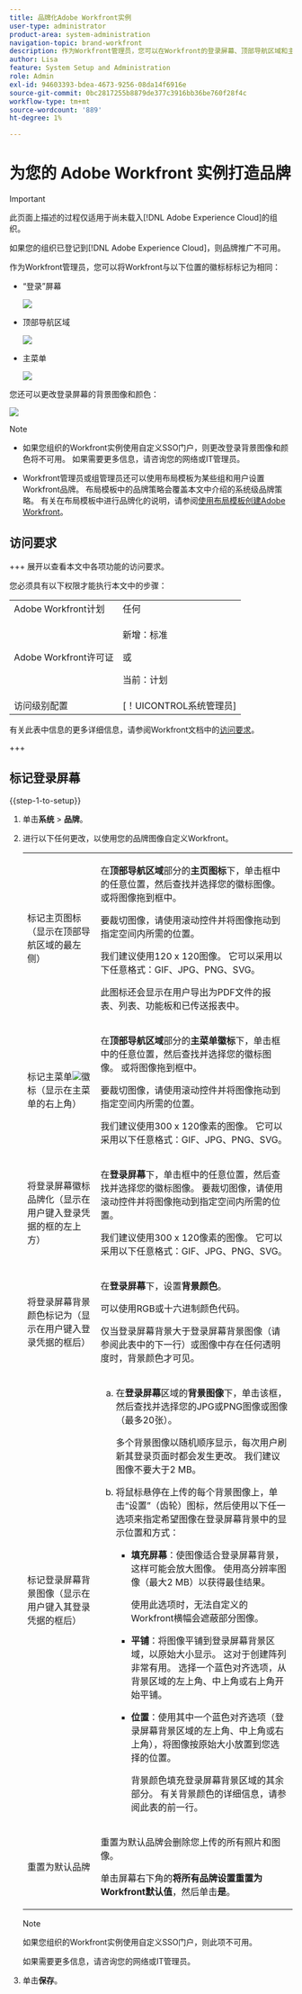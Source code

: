```yaml
---
title: 品牌化Adobe Workfront实例
user-type: administrator
product-area: system-administration
navigation-topic: brand-workfront
description: 作为Workfront管理员，您可以在Workfront的登录屏幕、顶部导航区域和主菜单中使用徽标进行标记。 您还可以更改登录屏幕的背景图像和颜色。
author: Lisa
feature: System Setup and Administration
role: Admin
exl-id: 94603393-bdea-4673-9256-08da14f6916e
source-git-commit: 0bc2817255b8879de377c3916bb36be760f28f4c
workflow-type: tm+mt
source-wordcount: '889'
ht-degree: 1%

---
```


# 为您的 Adobe Workfront 实例打造品牌

<!--
**DON'T DELETE, DRAFT OR HIDE THIS ARTICLE. IT IS LINKED TO THE PRODUCT, THROUGH THE CONTEXT SENSITIVE HELP LINKS. **
-->

>[!IMPORTANT]
>
>此页面上描述的过程仅适用于尚未载入[!DNL Adobe Experience Cloud]的组织。
>
> 如果您的组织已登记到[!DNL Adobe Experience Cloud]，则品牌推广不可用。

作为Workfront管理员，您可以将Workfront与以下位置的徽标标标记为相同：

* “登录”屏幕

  ![](assets/brand-login-screen-nwe-adobe.jpg)

* 顶部导航区域

  ![](assets/brand-top-nav-area-nwe-adobe.jpg)

* 主菜单

  ![](assets/brand-main-menu-adobe.jpg)

您还可以更改登录屏幕的背景图像和颜色：

![](assets/wf_banner_on_login_screen-adobe.png)

>[!NOTE]
>
>* 如果您组织的Workfront实例使用自定义SSO门户，则更改登录背景图像和颜色将不可用。 如果需要更多信息，请咨询您的网络或IT管理员。
><!--
>or is enabled with Adobe IMS  >
>  >
>-->
>
>* Workfront管理员或组管理员还可以使用布局模板为某些组和用户设置Workfront品牌。 布局模板中的品牌策略会覆盖本文中介绍的系统级品牌策略。 有关在布局模板中进行品牌化的说明，请参阅[使用布局模板创建Adobe Workfront](../../../administration-and-setup/customize-workfront/use-layout-templates/brand-wf-using-a-layout-template.md)。

## 访问要求

+++ 展开以查看本文中各项功能的访问要求。

您必须具有以下权限才能执行本文中的步骤：

<table style="table-layout:auto"> 
 <col> 
 <col> 
 <tbody> 
  <tr> 
   <td role="rowheader">Adobe Workfront计划</td> 
   <td>任何</td> 
  </tr> 
  <tr> 
  <tr> 
   <td role="rowheader">Adobe Workfront许可证</td> 
   <td><p>新增：标准</p>
       <p>或</p>
       <p>当前：计划</p></td>
  </tr> 
  </tr> 
  <tr> 
   <td role="rowheader">访问级别配置</td> 
   <td>[！UICONTROL系统管理员]</td>
  </tr> 
 </tbody> 
</table>

有关此表中信息的更多详细信息，请参阅Workfront文档中的[访问要求](/help/quicksilver/administration-and-setup/add-users/access-levels-and-object-permissions/access-level-requirements-in-documentation.md)。

+++

## 标记登录屏幕

{{step-1-to-setup}}

1. 单击&#x200B;**系统** > **品牌**。

1. 进行以下任何更改，以使用您的品牌图像自定义Workfront。

   <table style="table-layout:auto"> 
    <col> 
    <col> 
    <tbody> 
     <tr> 
      <td role="rowheader"> <p>标记主页图标<span style="font-weight: normal;">（显示在顶部导航区域的最左侧）</span></p> </td> 
      <td> <p>在<strong>顶部导航区域</strong>部分的<strong>主页图标</strong>下，单击框中的任意位置，然后查找并选择您的徽标图像。 或将图像拖到框中。</p> <p>要裁切图像，请使用滚动控件并将图像拖动到指定空间内所需的位置。</p> <p>我们建议使用120 x 120图像。 它可以采用以下任意格式：GIF、JPG、PNG、SVG。</p> <p>此图标还会显示在用户导出为PDF文件的报表、列表、功能板和已传送报表中。</p> </td> 
     </tr> 
     <tr> 
      <td role="rowheader"> <p>标记主菜单<img src="assets/main-menu-icon.png">徽标<span style="font-weight: normal;">（显示在主菜单的右上角）</span></p> </td> 
      <td> <p>在<strong>顶部导航区域</strong>部分的<strong>主菜单徽标</strong>下，单击框中的任意位置，然后查找并选择您的徽标图像。 或将图像拖到框中。</p> <p>要裁切图像，请使用滚动控件并将图像拖动到指定空间内所需的位置。</p> <p>我们建议使用300 x 120像素的图像。 它可以采用以下任意格式：GIF、JPG、PNG、SVG。</p> </td> 
     </tr> 
     <tr> 
      <td role="rowheader">将登录屏幕徽标<span style="font-weight: normal;">品牌化（显示在用户键入登录凭据的框的左上方）</span></td> 
      <td> <p>在<strong>登录屏幕</strong>下，单击框中的任意位置，然后查找并选择您的徽标图像。 要裁切图像，请使用滚动控件并将图像拖动到指定空间内所需的位置。</p> <p>我们建议使用300 x 120像素的图像。 它可以采用以下任意格式：GIF、JPG、PNG、SVG。</p> </td> 
     </tr> 
     <tr> 
      <td role="rowheader">将登录屏幕背景颜色标记为<span style="font-weight: normal;">（显示在用户键入登录凭据的框后）</span></td> 
      <td> <p>在<strong>登录屏幕</strong>下，设置<strong>背景颜色</strong>。 </p> <p>可以使用RGB或十六进制颜色代码。</p> <p>仅当登录屏幕背景大于登录屏幕背景图像（请参阅此表中的下一行）或图像中存在任何透明度时，背景颜色才可见。</p> </td> 
     </tr> 
     <tr> 
      <td role="rowheader">标记登录屏幕背景图像<span style="font-weight: normal;">（显示在用户键入其登录凭据的框后）</span></td> 
      <td> 
       <ol style="list-style-type: lower-alpha;"> 
        <li value="1"> <p> 在<strong>登录屏幕</strong>区域的<strong>背景图像</strong>下，单击该框，然后查找并选择您的JPG或PNG图像或图像（最多20张）。 </p> <p>多个背景图像以随机顺序显示，每次用户刷新其登录页面时都会发生更改。 我们建议图像不要大于2 MB。</p> </li> 
        <li value="2"> <p>将鼠标悬停在上传的每个背景图像上，单击“设置”（齿轮）图标，然后使用以下任一选项来指定希望图像在登录屏幕背景中的显示位置和方式：</p> 
         <ul> 
          <li> <p><strong>填充屏幕</strong>：使图像适合登录屏幕背景，这样可能会放大图像。 使用高分辨率图像（最大2 MB）以获得最佳结果。</p> <p>使用此选项时，无法自定义的Workfront横幅会遮蔽部分图像。</p> </li> 
          <li> <p><strong>平铺</strong>：将图像平铺到登录屏幕背景区域，以原始大小显示。 这对于创建阵列非常有用。 选择一个蓝色对齐选项，从背景区域的左上角、中上角或右上角开始平铺。</p> </li> 
          <li> <p><strong>位置</strong>：使用其中一个蓝色对齐选项（登录屏幕背景区域的左上角、中上角或右上角），将图像按原始大小放置到您选择的位置。</p> <p>背景颜色填充登录屏幕背景区域的其余部分。 有关背景颜色的详细信息，请参阅此表的前一行。</p> </li> 
         </ul> </li> 
       </ol> </td> 
     </tr> 
     <tr> 
      <td role="rowheader">重置为默认品牌</td> 
      <td> <p>重置为默认品牌会删除您上传的所有照片和图像。</p> <p>单击屏幕右下角的<strong>将所有品牌设置重置为Workfront默认值</strong>，然后单击<strong>是</strong>。</p> </td> 
     </tr> 
    </tbody> 
   </table>

   >[!NOTE]
   >
   >如果您组织的Workfront实例使用自定义SSO门户，则此项不可用。
   ><!--   >
   >or is enabled with Adobe IMS   >
   >   >
   >-->
   >
   >如果需要更多信息，请咨询您的网络或IT管理员。

1. 单击&#x200B;**保存**。
